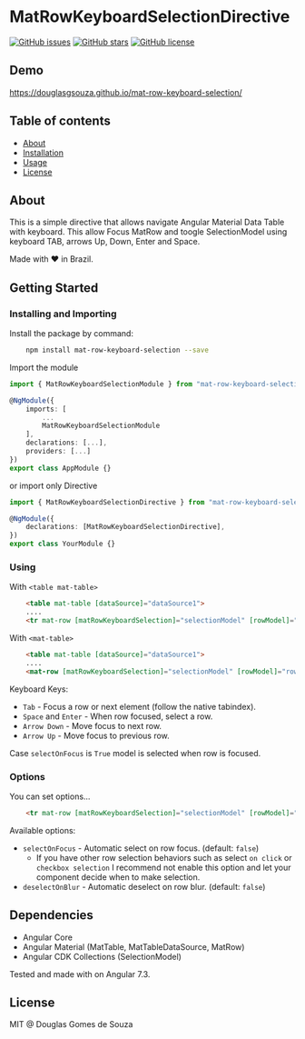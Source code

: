 # MatRowKeyboardSelectionDirective

[![GitHub issues](https://img.shields.io/github/issues/douglasgsouza/mat-row-keyboard-selection.png)](https://github.com/douglasgsouza/mat-row-keyboard-selection/issues)
[![GitHub stars](https://img.shields.io/github/stars/douglasgsouza/mat-row-keyboard-selection.png)](https://github.com/douglasgsouza/mat-row-keyboard-selection/stargazers)
[![GitHub license](https://img.shields.io/badge/license-MIT-blue.png)](https://raw.githubusercontent.com/douglasgsouza/mat-row-keyboard-selection/master/LICENSE)

## Demo

https://douglasgsouza.github.io/mat-row-keyboard-selection/

## Table of contents

- [About](#about)
- [Installation](#installing-and-importing)
- [Usage](#using)
- [License](https://raw.githubusercontent.com/douglasgsouza/mat-row-keyboard-selection/master/LICENSE)

## About

This is a simple directive that allows navigate Angular Material Data Table with keyboard. 
This allow Focus MatRow and toogle SelectionModel using keyboard TAB, arrows Up, Down, Enter and Space.

Made with :heart: in Brazil.

## Getting Started

### Installing and Importing

Install the package by command:

```sh
    npm install mat-row-keyboard-selection --save
```

Import the module

```ts
import { MatRowKeyboardSelectionModule } from "mat-row-keyboard-selection";

@NgModule({
    imports: [
        ...
        MatRowKeyboardSelectionModule
    ],
    declarations: [...],
    providers: [...]
})
export class AppModule {}
```

or import only Directive

```ts
import { MatRowKeyboardSelectionDirective } from "mat-row-keyboard-selection";

@NgModule({
    declarations: [MatRowKeyboardSelectionDirective],
})
export class YourModule {}
```

### Using 

With `<table mat-table>`

```html
    <table mat-table [dataSource]="dataSource1">
    ....
    <tr mat-row [matRowKeyboardSelection]="selectionModel" [rowModel]="row" *matRowDef="let row; columns: displayedColumns;"></tr>
```

With `<mat-table>`

```html
    <table mat-table [dataSource]="dataSource1">
    ....
    <mat-row [matRowKeyboardSelection]="selectionModel" [rowModel]="row" *matRowDef="let row; columns: displayedColumns;"></mat-row>
```
 
Keyboard Keys:
 * `Tab` - Focus a row or next element (follow the native tabindex).
 * `Space` and `Enter` - When row focused, select a row.
 * `Arrow Down` - Move focus to next row.
 * `Arrow Up` - Move focus to previous row.
 
 Case `selectOnFocus` is `True` model is selected when row is focused.

### Options 

You can set options...

```html
    <tr mat-row [matRowKeyboardSelection]="selectionModel" [rowModel]="row" [selectOnFocus]="true" [deselectOnBlur]="true" *matRowDef="let row; columns: displayedColumns;"></tr>
```  

Available options: 

 * `selectOnFocus` - Automatic select on row focus. (default: `false`)
   * If you have other row selection behaviors such as select `on click` or `checkbox selection` I recommend not enable this option and let your component decide when to make selection.
 * `deselectOnBlur` - Automatic deselect on row blur. (default: `false`)

## Dependencies
* Angular Core
* Angular Material (MatTable, MatTableDataSource, MatRow)
* Angular CDK Collections (SelectionModel)

Tested and made with on Angular 7.3.

## License

MIT @ Douglas Gomes de Souza
